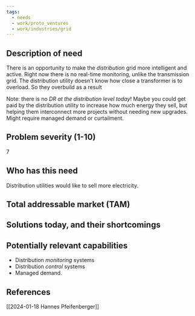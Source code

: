 ```yaml
---
tags:
  - needs
  - work/proto_ventures
  - work/industries/grid
---
```

## Description of need
There is an opportunity to make the *distribution* grid more intelligent and active. Right now there is no real-time monitoring, unlike the transmission grid. The distribution utility doesn't know how close a transformer is to overload. So they overbuild as a result

Note: there is no *DR at the distribution level today*!  Maybe you could get paid by the distribution utility to increase how much energy they sell, but helping them interconnect more projects without needing new upgrades. Might require managed demand or curtailment.

## Problem severity (1-10)
7

## Who has this need
Distribution utilities would like to sell more electricity. 

## Total addressable market (TAM)


## Solutions today, and their shortcomings


## Potentially relevant capabilities
- Distribution *monitoring* systems
- Distribution *control* systems
- Managed demand.

## References
[[2024-01-18 Hannes Pfeifenberger]]